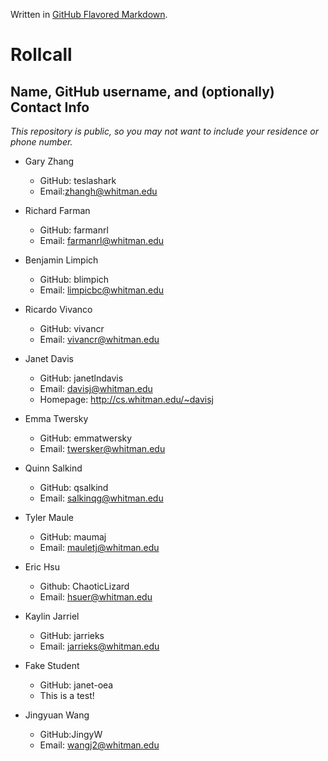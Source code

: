 Written in [GitHub Flavored Markdown](https://help.github.com/articles/github-flavored-markdown).

Rollcall
========

Name, GitHub username, and (optionally) Contact Info
----------------------------------------------------

_This repository is public, so you may not want to include your residence or phone number._

* Gary Zhang
  * GitHub: teslashark
  * Email:zhangh@whitman.edu
 
* Richard Farman
  * GitHub: farmanrl
  * Email: farmanrl@whitman.edu

* Benjamin Limpich
  * GitHub: blimpich
  * Email: limpicbc@whitman.edu

* Ricardo Vivanco
  * GitHub: vivancr
  * Email: vivancr@whitman.edu

* Janet Davis
  * GitHub: janetlndavis
  * Email: davisj@whitman.edu
  * Homepage: http://cs.whitman.edu/~davisj
  
* Emma Twersky
  * GitHub: emmatwersky
  * Email: twersker@whitman.edu
  
* Quinn Salkind
  * GitHub: qsalkind
  * Email: salkinqg@whitman.edu
  
* Tyler Maule
  * GitHub: maumaj
  * Email: mauletj@whitman.edu

* Eric Hsu
  * Github: ChaoticLizard
  * Email: hsuer@whitman.edu

* Kaylin Jarriel
  * GitHub: jarrieks
  * Email: jarrieks@whitman.edu

* Fake Student
  * GitHub: janet-oea
  * This is a test!

* Jingyuan Wang
  * GitHub:JingyW
  * Email: wangj2@whitman.edu
